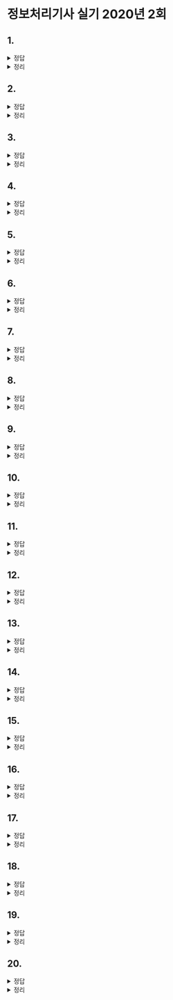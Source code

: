 # 정보처리기사 실기 2020년 2회

## 1.

<details>
<summary>정답</summary>

**_a_**

</details>

<details>
<summary>정리</summary>
<div markdown="1">

</div>

</details>

## 2.

<details>
<summary>정답</summary>

**_a_**

</details>

<details>
<summary>정리</summary>
<div markdown="1">

</div>

</details>

## 3.

<details>
<summary>정답</summary>

**_a_**

</details>

<details>
<summary>정리</summary>
<div markdown="1">

</div>

</details>

## 4.

<details>
<summary>정답</summary>

**_a_**

</details>

<details>
<summary>정리</summary>
<div markdown="1">

</div>

</details>

## 5.

<details>
<summary>정답</summary>

**_a_**

</details>

<details>
<summary>정리</summary>
<div markdown="1">

</div>

</details>

## 6.

<details>
<summary>정답</summary>

**_a_**

</details>

<details>
<summary>정리</summary>
<div markdown="1">

</div>

</details>

## 7.

<details>
<summary>정답</summary>

**_a_**

</details>

<details>
<summary>정리</summary>
<div markdown="1">

</div>

</details>

## 8.

<details>
<summary>정답</summary>

**_a_**

</details>

<details>
<summary>정리</summary>
<div markdown="1">

</div>

</details>

## 9.

<details>
<summary>정답</summary>

**_a_**

</details>

<details>
<summary>정리</summary>
<div markdown="1">

</div>

</details>

## 10.

<details>
<summary>정답</summary>

**_a_**

</details>

<details>
<summary>정리</summary>
<div markdown="1">

</div>

</details>

## 11.

<details>
<summary>정답</summary>

**_a_**

</details>

<details>
<summary>정리</summary>
<div markdown="1">

</div>

</details>

## 12.

<details>
<summary>정답</summary>

**_a_**

</details>

<details>
<summary>정리</summary>
<div markdown="1">

</div>

</details>

## 13.

<details>
<summary>정답</summary>

**_a_**

</details>

<details>
<summary>정리</summary>
<div markdown="1">

</div>

</details>

## 14.

<details>
<summary>정답</summary>

**_a_**

</details>

<details>
<summary>정리</summary>
<div markdown="1">

</div>

</details>

## 15.

<details>
<summary>정답</summary>

**_a_**

</details>

<details>
<summary>정리</summary>
<div markdown="1">

</div>

</details>

## 16.

<details>
<summary>정답</summary>

**_a_**

</details>

<details>
<summary>정리</summary>
<div markdown="1">

</div>

</details>

## 17.

<details>
<summary>정답</summary>

**_a_**

</details>

<details>
<summary>정리</summary>
<div markdown="1">

</div>

</details>

## 18.

<details>
<summary>정답</summary>

**_a_**

</details>

<details>
<summary>정리</summary>
<div markdown="1">

</div>

</details>

## 19.

<details>
<summary>정답</summary>

**_a_**

</details>

<details>
<summary>정리</summary>
<div markdown="1">

</div>

</details>

## 20.

<details>
<summary>정답</summary>

**_a_**

</details>

<details>
<summary>정리</summary>
<div markdown="1">

</div>

</details>
